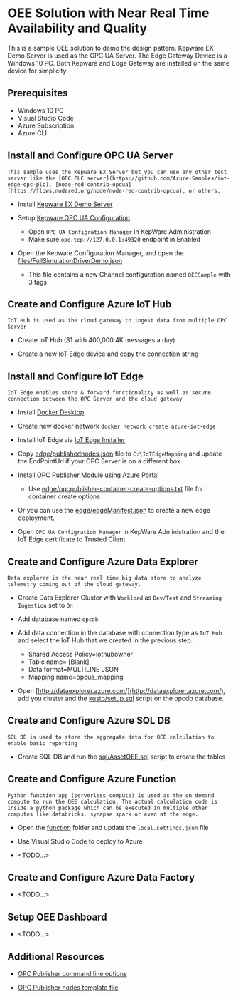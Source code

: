 # OEE Solution with Near Real Time Availability and Quality

This is a sample OEE solution to demo the design pattern. Kepware EX Demo Server is used as the OPC UA Server. The Edge Gateway Device is a Windows 10 PC. Both Kepware and Edge Gateway are installed on the same device for simplicity.

## Prerequisites
- Windows 10 PC
- Visual Studio Code
- Azure Subscription
- Azure CLI

## Install and Configure OPC UA Server

    This sample uses the Kepware EX Server but you can use any other test server like the [OPC PLC server](https://github.com/Azure-Samples/iot-edge-opc-plc), [node-red-contrib-opcua](https://flows.nodered.org/node/node-red-contrib-opcua), or others.

- Install [Kepware EX Demo Server](https://www.kepware.com/en-us/products/kepserverex/)
    
- Setup [Kepware OPC UA Configuration](https://www.kepware.com/getattachment/de80e240-765e-451a-afce-640d413891c3/opc-ua-configuration-manager-manual.pdf)

    - Open `OPC UA Configration Manager` in KepWare Administration
    - Make sure `opc.tcp://127.0.0.1:49320` endpoint in Enabled

- Open the Kepware Configuration Manager, and open the [files/FullSimulationDriverDemo.json](files/FullSimulationDriverDemo.json)
    - This file contains a new Channel configuration named `OEESample` with 3 tags


## Create and Configure Azure IoT Hub

    IoT Hub is used as the cloud gateway to ingest data from multiple OPC Server

- Create IoT Hub (S1 with 400,000 4K messages a day)

- Create a new IoT Edge device and copy the connection string


## Install and Configure IoT Edge

    IoT Edge enables store & forward functionality as well as secure connection between the OPC Server and the cloud gateway

- Install [Docker Desktop](https://hub.docker.com/editions/community/docker-ce-desktop-windows)

- Create new docker network `docker network create azure-iot-edge`

- Install IoT Edge via [IoT Edge Installer](https://github.com/Azure/Industrial-IoT-Gateway-Installer/tree/master/Releases)

- Copy [edge/publishednodes.json](edge/publishednodes.json) file to `C:\IoTEdgeMapping` and update the EndPointUrl if your OPC Server is on a different box.

- Install [OPC Publisher Module](https://github.com/azure/iot-edge-opc-publisher#getting-started) using Azure Portal
  
    - Use [edge/opcpublisher-container-create-options.txt](edge/publisher-container-create-options.txt) file for container create options


- Or you can use the [edge/edgeManifest.json](edge/edgeManifest.json) to create a new edge deployment.

- Open `OPC UA Configration Manager` in KepWare Administration and the IoT Edge certificate to Trusted Client


## Create and Configure Azure Data Explorer

    Data explorer is the near real time big data store to analyze telemetry coming out of the cloud gateway.

- Create Data Explorer Cluster with `Workload` as `Dev/Test` and `Streaming Ingestion` set to `On`

- Add database named `opcdb`

- Add data connection in the database with connection type as `IoT Hub` and select the IoT Hub that we created in the previous step.
    - Shared Access Policy=iothubowner
    - Table name= [Blank]
    - Data format=MULTILINE JSON
    - Mapping name=opcua_mapping

- Open [http://dataexplorer.azure.com/](http://dataexplorer.azure.com/), add you cluster and the [kusto/setup.sql](kusto/setup.kql) script on the opcdb database.

## Create and Configure Azure SQL DB

    SQL DB is used to store the aggregate data for OEE calculation to enable basic reporting

- Create SQL DB and run the [sql/AssetOEE.sql](sql/AssetOEE.sql) script to create the tables


## Create and Configure Azure Function

    Python function app (serverless compute) is used as the on demand compute to run the OEE calculation. The actual calculation code is inside a python package which can be executed in multiple other computes like databricks, synapse spark or even at the edge.

- Open the [function](function) folder and  update the `local.settings.json` file

- Use Visual Studio Code to deploy to Azure

- <TODO...>

## Create and Configure Azure Data Factory

- <TODO...>


## Setup OEE Dashboard

- <TODO...>


## Additional Resources

- [OPC Publisher command line options](https://github.com/Azure/iot-edge-opc-publisher/blob/main/docs/CommandLineArguments.md#opc-publisher-command-line-arguments-for-version-26-and-above)  

- [OPC Publisher nodes template file](https://raw.githubusercontent.com/Azure/iot-edge-opc-publisher/main/opcpublisher/publishednodes.json)